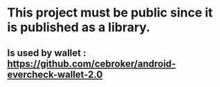 # This project must be public since it is published as a library.
## Is used by wallet : https://github.com/cebroker/android-evercheck-wallet-2.0
